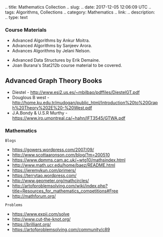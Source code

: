 
.. title: Mathematics Collection
.. slug: 
.. date: 2017-12-05 12:06:09 UTC
.. tags: Algorithms, Collections
.. category: Mathematics
.. link: 
.. description: 
.. type: text

### Course Materials

* Advanced Algorithms by Ankur Moitra.
* Advanced Algorithms by Sanjeev Arora.
* Advances Algorithms by Jelani Nelson.
<!-- TEASER_END -->
* Advanced Data Structures by Erik Demaine.
* Joan Burana's Stat212b course material to be covered.

## Advanced Graph Theory Books

* Diestel - http://www.esi2.us.es/~mbilbao/pdffiles/DiestelGT.pdf
* Douglous B west - http://home.ku.edu.tr/mudogan/public_html/Introduction%20to%20Graph%20Theory%202E%20-%20West.pdf
* J.A.Bondy & U.S.R Murthy - https://www.iro.umontreal.ca/~hahn/IFT3545/GTWA.pdf

### Mathematics

`Blogs`

* https://gowers.wordpress.com/2007/09/
* http://www.scottaaronson.com/blog/?m=200510
* https://www.dpmms.cam.ac.uk/~wtg10/mathsindex.html
* http://www.math.ucr.edu/home/baez/README.html
* https://jeremykun.com/primers/
* https://terrytao.wordpress.com/
* http://www.geometer.org/mathcircles/
* http://artofproblemsolving.com/wiki/index.php?title=Resources_for_mathematics_competitions#Free
* http://mathforum.org/

`Problems`

* https://www.expii.com/solve
* http://www.cut-the-knot.org/
* https://brilliant.org/
* https://artofproblemsolving.com/community/c89
